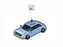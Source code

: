 <div align="center">
 <img class="img" src="https://github-readme-stats.vercel.app/api?username=edualvarado&count_private=true&hide=contribs&include_all_commits=true&show_icons=true&theme=vue-dark" />
</div>

<p align="center">
	<a href="https://www.edualvarado.com"><img src="gifs/car_final_256_header.gif" width="35%"></a><br>
</p>

<!--
**edualvarado/edualvarado** is a ✨ _special_ ✨ repository because its `README.md` (this file) appears on your GitHub profile.

Here are some ideas to get you started:

- 🔭 I’m currently working on ...
- 🌱 I’m currently learning ...
- 👯 I’m looking to collaborate on ...
- 🤔 I’m looking for help with ...
- 💬 Ask me about ...
- 📫 How to reach me: ...
- 😄 Pronouns: ...
- ⚡ Fun fact: ...
-->
